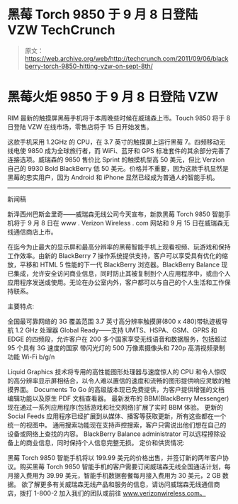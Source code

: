 # 黑莓 Torch 9850 于 9 月 8 日登陆 VZW TechCrunch

> 原文：<https://web.archive.org/web/http://techcrunch.com/2011/09/06/blackberry-torch-9850-hitting-vzw-on-sept-8th/>

# 黑莓火炬 9850 于 9 月 8 日登陆 VZW

RIM 最新的触摸屏黑莓手机将于本周晚些时候在威瑞森上市。Touch 9850 将于 8 日登陆 VZW 在线市场，零售店将于 15 日开始发售。

这款手机采用 1.2GHz 的 CPU，在 3.7 英寸的触摸屏上运行黑莓 7。四频移动无线电使 9850 成为全球旅行者，而 WiFi、蓝牙和 GPS 标准套件的其余部分完善了连接选项。威瑞森的 9850 售价比 Sprint 的触摸机型高 50 美元，但比 Verzion 自己的 9930 Bold BlackBerry 低 50 美元。价格并不重要，因为这款手机显然是黑莓的忠实用户，因为 Android 和 iPhone 显然已经成为普通人的智能手机。

* * *

新闻稿

新泽西州巴斯金里奇——威瑞森无线公司今天宣布，新款黑莓 Torch 9850 智能手机将于 9 月 8 日在 www . Verizon Wireless . com 网站和 9 月 15 日在威瑞森无线通信商店上市。

在迄今为止最大的显示屏和最高分辨率的黑莓智能手机上观看视频、玩游戏和保持工作效率。由新的 BlackBerry 7 操作系统提供支持，客户可以享受具有优化的缩放，平移和 HTML 5 性能的下一代 BlackBerry 浏览器。BlackBerry Balance 现已集成，允许安全访问商业信息，同时防止其被复制到个人应用程序中，或由个人应用程序发送或使用。无论在办公室内外，客户都可以与自己的个人生活和工作保持联系。

主要特点:

全国最可靠网络的 3G 覆盖范围
3.7 英寸高分辨率触摸屏(800 x 480)带轨迹板导航
1.2 GHz 处理器
Global Ready——支持 UMTS、HSPA、GSM、GPRS 和 EDGE 的四频段，允许客户在 200 多个国家享受无线语音和数据服务，包括超过 95 个具有 3G 速度的国家
带闪光灯的 500 万像素摄像头和 720p 高清视频录制功能
Wi-Fi b/g/n

Liquid Graphics 技术将专用的高性能图形处理器与速度惊人的 CPU 和令人惊叹的高分辨率显示屏相结合，以令人难以置信的速度和流畅的图形提供响应灵敏的触摸界面。
Documents To Go 的高级版本现已免费提供，为客户提供增强的文档编辑功能以及原生 PDF 文档查看器。
最新发布的 BBM(BlackBerry Messenger)现在通过一系列应用程序(包括游戏和社交网络)扩展了实时 BBM 体验。
更新的 Social Feeds 应用程序已经扩展到从媒体、播客等获取更新，所有这些都在一个统一的视图中。
通用搜索功能现在支持声控搜索，客户只需说出他们想在自己的设备或网络上查找的内容。
BlackBerry Balance administrator 可以远程擦除设备上的商业信息，同时保持个人信息完整无损。
定价和供货情况:

黑莓 Torch 9850 智能手机将以 199.99 美元的价格出售，并签订新的两年客户协议。购买黑莓 Torch 9850 智能手机的客户需要订阅威瑞森无线全国通话计划，每月接入费用为 39.99 美元，智能手机数据套餐每月接入费用为 30 美元，2 GB 数据。
欲了解更多有关威瑞森无线产品和服务的信息，请访问威瑞森无线通信商店，拨打 1-800-2 加入我们的团队或前往 www.verizonwireless.com。